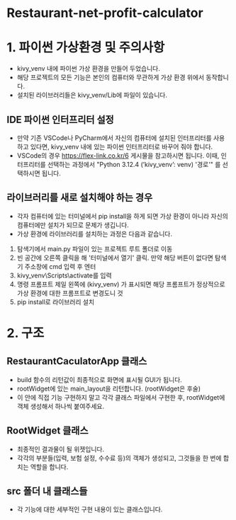 # Restaurant-net-profit-calculator

# 1. 파이썬 가상환경 및 주의사항
- kivy_venv 내에 파이썬 가상 환경을 만들어 두었습니다.
- 해당 프로젝트의 모든 기능은 본인의 컴퓨터와 무관하게 가상 환경 위에서 동작합니다.
- 설치된 라이브러리들은 kivy_venv/Lib에 파일이 있습니다.

## IDE 파이썬 인터프리터 설정
- 만약 기존 VSCode나 PyCharm에서 자신의 컴퓨터에 설치된 인터프리터를 사용하고 있다면, kivy_venv 내에 있는 파이썬 인터프리터로 바꾸어 줘야 합니다.
- VSCode의 경우 https://flex-link.co.kr/6 게시물을 참고하시면 됩니다. 이때, 인터프리터를 선택하는 과정에서 "Python 3.12.4 (’kivy_venv’: venv) '경로'" 를 선택하시면 됩니다.

## 라이브러리를 새로 설치해야 하는 경우
- 각자 컴퓨터에 있는 터미널에서 pip install을 하게 되면 가상 환경이 아니라 자신의 컴퓨터에만 설치가 되므로 문제가 생깁니다.
- 가상 환경에 라이브러리를 설치하는 과정은 다음과 같습니다.
1. 탐색기에서 main.py 파일이 있는 프로젝트 루트 폴더로 이동
2. 빈 공간에 오른쪽 클릭을 해 '터미널에서 열기' 클릭. 만약 해당 버튼이 없다면 탐색기 주소창에 cmd 입력 후 엔터
3. kivy_venv\Scripts\activate를 입력
4. 명령 프롬프트 제일 왼쪽에 (kivy_venv) 가 표시되면 해당 프롬프트가 정상적으로 가상 환경에 대한 프롬프트로 변경도니 것
5. pip install로 라이브러리 설치

# 2. 구조
## RestaurantCaculatorApp 클래스
- build 함수의 리턴값이 최종적으로 화면에 표시될 GUI가 됩니다.
- rootWidget에 있는 main_layout을 리턴합니다. (rootWidget은 후술)
- 이 안에 직접 기능 구현하지 말고 각각 클래스 파일에서 구현한 후, rootWidget에 객체 생성해서 하나씩 붙여주세요.

## RootWidget 클래스
- 최종적인 결과물이 될 위젯입니다.
- 각각의 부분들(입력, 보험 설정, 수수료 등)의 객체가 생성되고, 그것들을 한 번에 합치는 역할을 합니다.

## src 폴더 내 클래스들
- 각 기능에 대한 세부적인 구현 내용이 있는 클래스입니다.